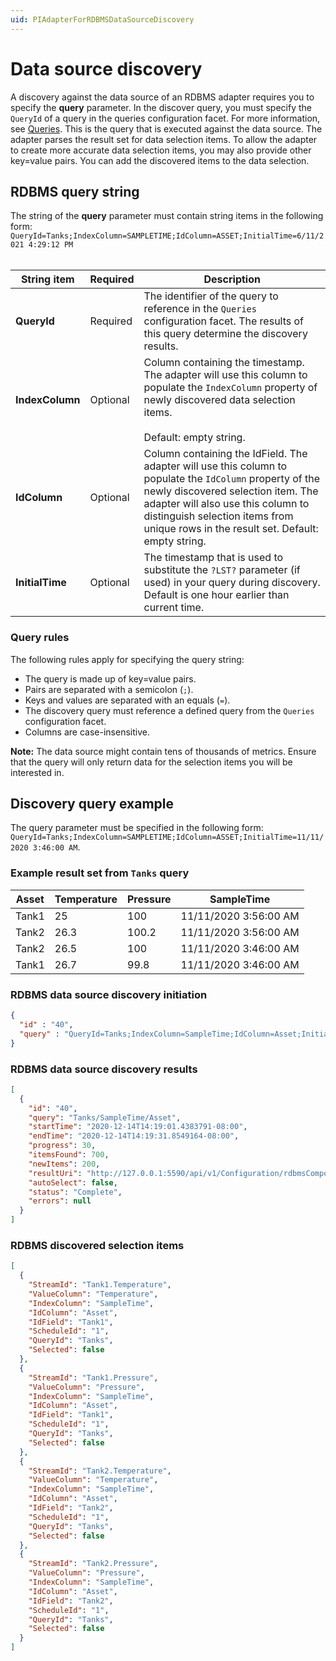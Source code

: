 ```yaml
---
uid: PIAdapterForRDBMSDataSourceDiscovery
---
```


# Data source discovery

A discovery against the data source of an RDBMS adapter requires you to specify the **query** parameter. In the discover query, you must specify the `QueryId` of a query in the queries configuration facet. For more information, see [Queries](xref:PIAdapterForRDBMSQueriesConfiguration). This is the query that is executed against the data source. The adapter parses the result set for data selection items. To allow the adapter to create more accurate data selection items, you may also provide other key=value pairs. You can add the discovered items to the data selection.

## RDBMS query string

The string of the **query** parameter must contain string items in the following form: <br>`QueryId=Tanks;IndexColumn=SAMPLETIME;IdColumn=ASSET;InitialTime=6/11/2021 4:29:12 PM` <br><br>

| String item      | Required | Description |
|------------------|----------|-------------|
| **QueryId**     | Required | The identifier of the query to reference in the `Queries` configuration facet. The results of this query determine the discovery results. 
| **IndexColumn** | Optional | Column containing the timestamp. The adapter will use this column to populate the `IndexColumn` property of newly discovered data selection items.<br><br> Default: empty string.
| **IdColumn**    | Optional | Column containing the IdField. The adapter will use this column to populate the `IdColumn` property of the newly discovered selection item. The adapter will also use this column to distinguish selection items from unique rows in the result set. Default: empty string.
| **InitialTime** | Optional | The timestamp that is used to substitute the `?LST?` parameter (if used) in your query during discovery. Default is one hour earlier than current time.

### Query rules

The following rules apply for specifying the query string:

- The query is made up of key=value pairs.
- Pairs are separated with a semicolon (`;`).
- Keys and values are separated with an equals (`=`).
- The discovery query must reference a defined query from the `Queries` configuration facet.
- Columns are case-insensitive.

**Note:** The data source might contain tens of thousands of metrics. Ensure that the query will only return data for the selection items you will be interested in.

## Discovery query example

The query parameter must be specified in the following form:
`QueryId=Tanks;IndexColumn=SAMPLETIME;IdColumn=ASSET;InitialTime=11/11/2020 3:46:00 AM`.

### Example result set from `Tanks` query

| Asset | Temperature | Pressure | SampleTime |
|-------|-------------|----------|------------|
| Tank1 | 25 | 100 | 11/11/2020 3:56:00 AM |
| Tank2 | 26.3 | 100.2 | 11/11/2020 3:56:00 AM |
| Tank2 | 26.5 | 100 | 11/11/2020 3:46:00 AM |
| Tank1 | 26.7 | 99.8 | 11/11/2020 3:46:00 AM |

### RDBMS data source discovery initiation

```json
{
  "id" : "40",
  "query" : "QueryId=Tanks;IndexColumn=SampleTime;IdColumn=Asset;InitialTime=11/11/2020 3:46:00 AM"
}
```

### RDBMS data source discovery results

```json
[
  {
    "id": "40",
    "query": "Tanks/SampleTime/Asset",
    "startTime": "2020-12-14T14:19:01.4383791-08:00",
    "endTime": "2020-12-14T14:19:31.8549164-08:00",
    "progress": 30,
    "itemsFound": 700,
    "newItems": 200,
    "resultUri": "http://127.0.0.1:5590/api/v1/Configuration/rdbmsComponentId/Discoveries/40/result",
    "autoSelect": false,
    "status": "Complete",
    "errors": null
  }
]
```

### RDBMS discovered selection items

```json
[
  {
    "StreamId": "Tank1.Temperature",
    "ValueColumn": "Temperature",
    "IndexColumn": "SampleTime",
    "IdColumn": "Asset",
    "IdField": "Tank1",
    "ScheduleId": "1",
    "QueryId": "Tanks",
    "Selected": false
  },
  {
    "StreamId": "Tank1.Pressure",
    "ValueColumn": "Pressure",
    "IndexColumn": "SampleTime",
    "IdColumn": "Asset",
    "IdField": "Tank1",
    "ScheduleId": "1",
    "QueryId": "Tanks",
    "Selected": false
  },
  {
    "StreamId": "Tank2.Temperature",
    "ValueColumn": "Temperature",
    "IndexColumn": "SampleTime",
    "IdColumn": "Asset",
    "IdField": "Tank2",
    "ScheduleId": "1",
    "QueryId": "Tanks",
    "Selected": false
  },
  {
    "StreamId": "Tank2.Pressure",
    "ValueColumn": "Pressure",
    "IndexColumn": "SampleTime",
    "IdColumn": "Asset",
    "IdField": "Tank2",
    "ScheduleId": "1",
    "QueryId": "Tanks",
    "Selected": false
  }
]
```
